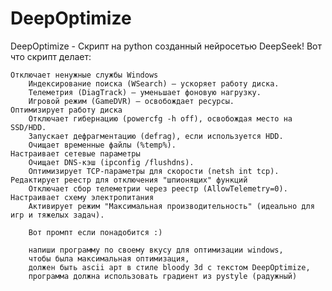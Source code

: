 # DeepOptimize
DeepOptimize - Скрипт на python созданный нейросетью DeepSeek! Вот что скрипт делает:

    Отключает ненужные службы Windows
        Индексирование поиска (WSearch) — ускоряет работу диска.
        Телеметрия (DiagTrack) — уменьшает фоновую нагрузку.
        Игровой режим (GameDVR) — освобождает ресурсы.
    Оптимизирует работу диска
        Отключает гибернацию (powercfg -h off), освобождая место на SSD/HDD.
        Запускает дефрагментацию (defrag), если используется HDD.
        Очищает временные файлы (%temp%).
    Настраивает сетевые параметры
        Очищает DNS-кэш (ipconfig /flushdns).
        Оптимизирует TCP-параметры для скорости (netsh int tcp).
    Редактирует реестр для отключения "шпионящих" функций
        Отключает сбор телеметрии через реестр (AllowTelemetry=0).
    Настраивает схему электропитания
        Активирует режим "Максимальная производительность" (идеально для игр и тяжелых задач).

        Вот промпт если понадобится :)
        
        напиши программу по своему вкусу для оптимизации windows,
        чтобы была максимальная оптимизация,
        должен быть ascii арт в стиле bloody 3d с текстом DeepOptimize, 
        программа должна использовать градиент из pystyle (радужный)
